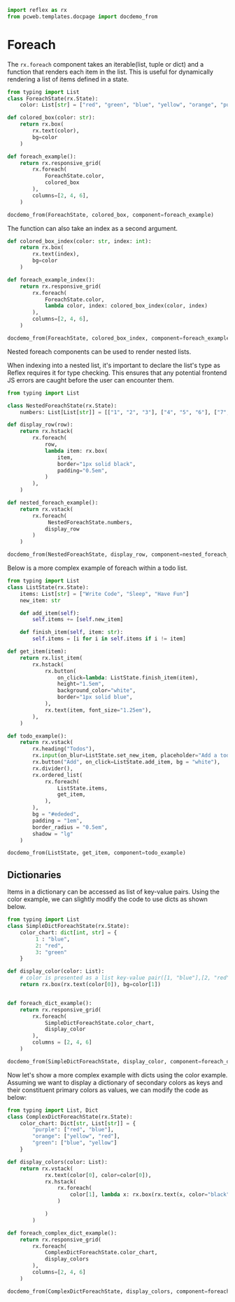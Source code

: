 ```python exec
import reflex as rx
from pcweb.templates.docpage import docdemo_from
```

# Foreach

The `rx.foreach` component takes an iterable(list, tuple or dict) and a function that renders each item in the list.
This is useful for dynamically rendering a list of items defined in a state.

```python exec
from typing import List
class ForeachState(rx.State):
    color: List[str] = ["red", "green", "blue", "yellow", "orange", "purple"]

def colored_box(color: str):
    return rx.box(
        rx.text(color),
        bg=color
    )

def foreach_example():
    return rx.responsive_grid(
        rx.foreach(
            ForeachState.color,
            colored_box
        ),
        columns=[2, 4, 6],
    )
```

```python eval
docdemo_from(ForeachState, colored_box, component=foreach_example)
```

The function can also take an index as a second argument.

```python exec
def colored_box_index(color: str, index: int):
    return rx.box(
        rx.text(index),
        bg=color
    )

def foreach_example_index():
    return rx.responsive_grid(
        rx.foreach(
            ForeachState.color,
            lambda color, index: colored_box_index(color, index)
        ),
        columns=[2, 4, 6],
    )
```

```python eval
docdemo_from(ForeachState, colored_box_index, component=foreach_example_index)
```

Nested foreach components can be used to render nested lists.

When indexing into a nested list, it's important to declare the list's type as Reflex requires it for type checking.
This ensures that any potential frontend JS errors are caught before the user can encounter them.


```python exec
from typing import List

class NestedForeachState(rx.State):
    numbers: List[List[str]] = [["1", "2", "3"], ["4", "5", "6"], ["7", "8", "9"]]

def display_row(row):
    return rx.hstack(
        rx.foreach(
            row,
            lambda item: rx.box(
                item,
                border="1px solid black",
                padding="0.5em",
            )
        ),
    )

def nested_foreach_example():
    return rx.vstack(
        rx.foreach(
             NestedForeachState.numbers,
            display_row
        )
    )
```

```python eval
docdemo_from(NestedForeachState, display_row, component=nested_foreach_example)
```

Below is a more complex example of foreach within a todo list.

```python exec
from typing import List
class ListState(rx.State):
    items: List[str] = ["Write Code", "Sleep", "Have Fun"]
    new_item: str

    def add_item(self):
        self.items += [self.new_item]

    def finish_item(self, item: str):
        self.items = [i for i in self.items if i != item]

def get_item(item):
    return rx.list_item(
        rx.hstack(
            rx.button(
                on_click=lambda: ListState.finish_item(item),
                height="1.5em",
                background_color="white",
                border="1px solid blue",
            ),
            rx.text(item, font_size="1.25em"),
        ),
    )

def todo_example():
    return rx.vstack(
        rx.heading("Todos"),
        rx.input(on_blur=ListState.set_new_item, placeholder="Add a todo...", bg  = "white"),
        rx.button("Add", on_click=ListState.add_item, bg = "white"),
        rx.divider(),
        rx.ordered_list(
            rx.foreach(
                ListState.items,
                get_item,
            ),
        ),
        bg = "#ededed",
        padding = "1em",
        border_radius = "0.5em",
        shadow = "lg"
    )
```

```python eval
docdemo_from(ListState, get_item, component=todo_example)
```

## Dictionaries

Items in a dictionary can be accessed as list of key-value pairs.
Using the color example, we can slightly modify the code to use dicts as shown below.

```python exec
from typing import List
class SimpleDictForeachState(rx.State):
    color_chart: dict[int, str] = {
         1 : "blue",
         2: "red",
         3: "green"
    }

def display_color(color: List):
    # color is presented as a list key-value pair([1, "blue"],[2, "red"], [3, "green"])
    return rx.box(rx.text(color[0]), bg=color[1])


def foreach_dict_example():
    return rx.responsive_grid(
        rx.foreach(
            SimpleDictForeachState.color_chart,
            display_color
        ),
        columns = [2, 4, 6]
    )
```

```python eval
docdemo_from(SimpleDictForeachState, display_color, component=foreach_dict_example)
```

Now let's show a more complex example with dicts using the color example.
Assuming we want to display a dictionary of secondary colors as keys and their constituent primary colors as values, we can modify the code as below:

```python exec
from typing import List, Dict
class ComplexDictForeachState(rx.State):
    color_chart: Dict[str, List[str]] = {
        "purple": ["red", "blue"],
        "orange": ["yellow", "red"],
        "green": ["blue", "yellow"]
    }

def display_colors(color: List):
    return rx.vstack(
            rx.text(color[0], color=color[0]),
            rx.hstack(
                rx.foreach(
                    color[1], lambda x: rx.box(rx.text(x, color="black"), bg=x)
                )

            )
        )

def foreach_complex_dict_example():
    return rx.responsive_grid(
        rx.foreach(
            ComplexDictForeachState.color_chart,
            display_colors
        ),
        columns=[2, 4, 6]
    )
```

```python eval
docdemo_from(ComplexDictForeachState, display_colors, component=foreach_complex_dict_example)
```